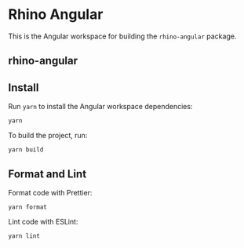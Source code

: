# Rhino Angular

This is the Angular workspace for building the `rhino-angular` package.

## rhino-angular

## Install

Run `yarn` to install the Angular workspace dependencies:

```console
yarn
```

To build the project, run:

```console
yarn build
```

## Format and Lint

Format code with Prettier:

```console
yarn format
```

Lint code with ESLint:

```console
yarn lint
```

